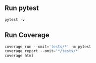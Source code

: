 ## Run pytest

```python
pytest -v
```

## Run Coverage

```python
coverage run --omit='tests/*' -m pytest
coverage report --omit='*/tests/*'
coverage html
```
